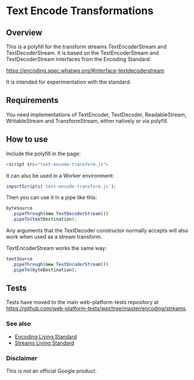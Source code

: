 # Text Encode Transformations

## Overview

This is a polyfill for the transform streams TextEncoderStream and
TextDecoderStream. It is based on the TextEncoderStream and TextDecoderStream
interfaces from the Encoding Standard:

https://encoding.spec.whatwg.org/#interface-textdecoderstream

It is intended for experimentation with the standard.

## Requirements

You need implementations of TextEncoder, TextDecoder, ReadableStream,
WritableStream and TransformStream, either natively or via polyfill.

## How to use

Include the polyfill in the page:

```javascript
<script src="text-encode-transform.js">
```

It can also be used in a Worker environment:

```javascript
importScripts('text-encode-transform.js');
```

Then you can use it in a pipe like this:

```javascript
byteSource
  .pipeThrough(new TextDecoderStream())
  .pipeTo(textDestination);
```

Any arguments that the TextDecoder constructor normally accepts will also work
when used as a stream transform.

TextEncoderStream works the same way:

```javascript
textSource
  .pipeThrough(new TextEncoderStream())
  .pipeTo(byteDestination);
```

## Tests

Tests have moved to the main web-platform-tests repository at
https://github.com/web-platform-tests/wpt/tree/master/encoding/streams.

### See also

 - [Encoding Living Standard][]
 - [Streams Living Standard][]

[Encoding Living Standard]: https://encoding.spec.whatwg.org/
[Streams Living Standard]: https://streams.spec.whatwg.org/

### Disclaimer

This is not an official Google product.

